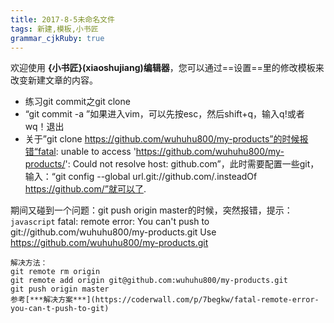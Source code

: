 ```yaml
---
title: 2017-8-5未命名文件
tags: 新建,模板,小书匠
grammar_cjkRuby: true
---
```



欢迎使用 **{小书匠}(xiaoshujiang)编辑器**，您可以通过==设置==里的修改模板来改变新建文章的内容。
- 练习git commit之git clone
- “git commit -a ”如果进入vim，可以先按esc，然后shift+q，输入q!或者wq！退出
- 关于”git clone https://github.com/wuhuhu800/my-products”的时候报错“fatal: unable to access 'https://github.com/wuhuhu800/my-products/': Could not resolve host: github.com”，此时需要配置一些git，输入：“git config --global url.git://github.com/.insteadOf https://github.com/”就可以了.

期间又碰到一个问题：git push origin master的时候，突然报错，提示：
```javascript```
fatal: remote error:
  You can't push to git://github.com/wuhuhu800/my-products.git
  Use https://github.com/wuhuhu800/my-products.git
```
解决方法：
git remote rm origin
git remote add origin git@github.com:wuhuhu800/my-products.git
git push origin master
参考[***解决方案***](https://coderwall.com/p/7begkw/fatal-remote-error-you-can-t-push-to-git)
